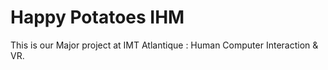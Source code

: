 # Happy Potatoes IHM

This is our Major project at IMT Atlantique : Human Computer Interaction & VR.